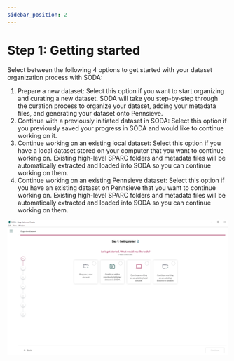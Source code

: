 ```yaml
---
sidebar_position: 2
---
```


# Step 1: Getting started

Select between the following 4 options to get started with your dataset organization process with SODA:

1. Prepare a new dataset: Select this option if you want to start organizing and curating a new dataset. SODA will take you step-by-step through the curation process to organize your dataset, adding your metadata files, and generating your dataset onto Pennsieve.
2. Continue with a previously initiated dataset in SODA: Select this option if you previously saved your progress in SODA and would like to continue working on it.
3. Continue working on an existing local dataset: Select this option if you have a local dataset stored on your computer that you want to continue working on. Existing high-level SPARC folders and metadata files will be automatically extracted and loaded into SODA so you can continue working on them.
4. Continue working on an existing Pennsieve dataset: Select this option if you have an existing dataset on Pennsieve that you want to continue working on. Existing high-level SPARC folders and metadata files will be automatically extracted and loaded into SODA so you can continue working on them.

<div class="px-10">
    <img src="https://github.com/fairdataihub/SODA-for-SPARC/blob/main/docs/documentation/Organize-dataset/getting-started.PNG?raw=true">
    </img>
</div>
